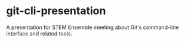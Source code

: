 # git-cli-presentation
A presentation for STEM Ensemble meeting about Git's command-line interface and related tools.
